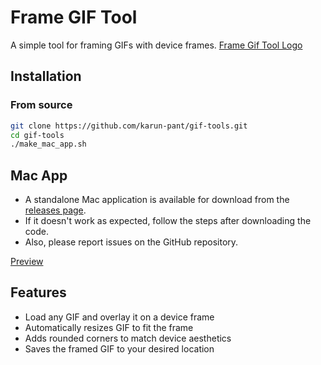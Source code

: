 # Frame GIF Tool

A simple tool for framing GIFs with device frames.
[Frame Gif Tool Logo](logo.png)

## Installation

### From source

```bash
git clone https://github.com/karun-pant/gif-tools.git
cd gif-tools
./make_mac_app.sh
```

## Mac App

- A standalone Mac application is available for download from the [releases page](https://github.com/karun-pant/gif-tools/releases).
- If it doesn't work as expected, follow the steps after downloading the code.
- Also, please report issues on the GitHub repository.

[Preview](app_preview.png)

## Features

- Load any GIF and overlay it on a device frame
- Automatically resizes GIF to fit the frame
- Adds rounded corners to match device aesthetics
- Saves the framed GIF to your desired location